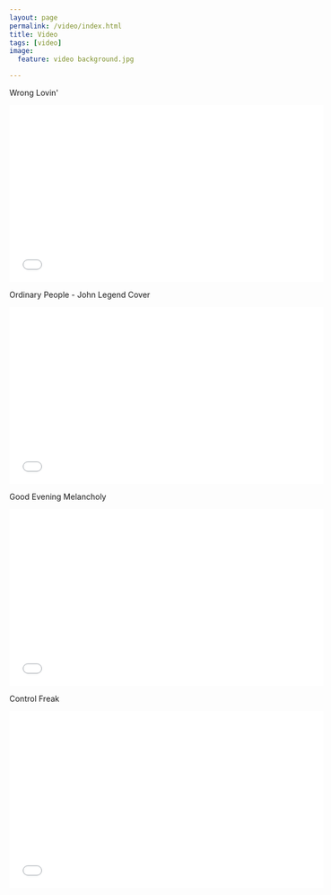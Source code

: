 ```yaml
---
layout: page
permalink: /video/index.html
title: Video
tags: [video]
image:
  feature: video background.jpg

---
```

Wrong Lovin'

<iframe width="560" height="315" src="//www.youtube.com/embed/9zWPnxeMg9A" frameborder="0" allowfullscreen></iframe>

Ordinary People - John Legend Cover

<iframe width="560" height="315" src="//www.youtube.com/embed/_2O9Oqz6PgM" frameborder="0" allowfullscreen></iframe>

Good Evening Melancholy

<iframe width="560" height="315" src="//www.youtube.com/embed/smHdjr-4KOY" frameborder="0" allowfullscreen></iframe>

Control Freak

<iframe width="560" height="315" src="//www.youtube.com/embed/x5agDR4p_Vg" frameborder="0" allowfullscreen></iframe>

